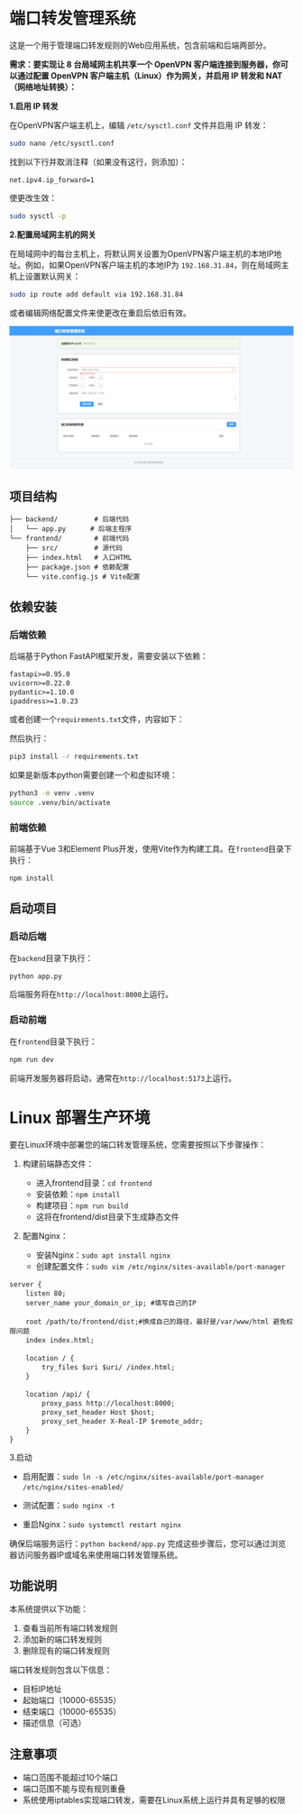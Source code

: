 # 端口转发管理系统

这是一个用于管理端口转发规则的Web应用系统，包含前端和后端两部分。

**需求：要实现让 8 台局域网主机共享一个 OpenVPN 客户端连接到服务器，你可以通过配置 OpenVPN 客户端主机（Linux）作为网关，并启用 IP 转发和 NAT（网络地址转换）：**

**1.启用 IP 转发**

在OpenVPN客户端主机上，编辑 `/etc/sysctl.conf` 文件并启用 IP 转发：

```bash
sudo nano /etc/sysctl.conf
```

找到以下行并取消注释（如果没有这行，则添加）：

```plaintext
net.ipv4.ip_forward=1
```

使更改生效：

```bash
sudo sysctl -p
```

 **2.配置局域网主机的网关**

   在局域网中的每台主机上，将默认网关设置为OpenVPN客户端主机的本地IP地址。例如，如果OpenVPN客户端主机的本地IP为 `192.168.31.84`，则在局域网主机上设置默认网关：

```bash
sudo ip route add default via 192.168.31.84
```

   或者编辑网络配置文件来使更改在重启后依旧有效。





![image-20250408160932132](./img/image-20250408160932132.png)





## 项目结构

```
├── backend/         # 后端代码
│   └── app.py      # 后端主程序
└── frontend/        # 前端代码
    ├── src/         # 源代码
    ├── index.html   # 入口HTML
    ├── package.json # 依赖配置
    └── vite.config.js # Vite配置
```

## 依赖安装

### 后端依赖

后端基于Python FastAPI框架开发，需要安装以下依赖：

```
fastapi>=0.95.0
uvicorn>=0.22.0
pydantic>=1.10.0
ipaddress>=1.0.23
```

或者创建一个`requirements.txt`文件，内容如下：

然后执行：


```bash
pip3 install -r requirements.txt
```

如果是新版本python需要创建一个和虚拟环境：

```bash
python3 -m venv .venv
source .venv/bin/activate
```


### 前端依赖

前端基于Vue 3和Element Plus开发，使用Vite作为构建工具。在`frontend`目录下执行：

```bash
npm install
```

## 启动项目

### 启动后端

在`backend`目录下执行：

```bash
python app.py
```

后端服务将在`http://localhost:8000`上运行。

### 启动前端

在`frontend`目录下执行：

```bash
npm run dev
```

前端开发服务器将启动，通常在`http://localhost:5173`上运行。

# Linux 部署生产环境

要在Linux环境中部署您的端口转发管理系统，您需要按照以下步骤操作：

1. 构建前端静态文件：
   
   - 进入frontend目录：`cd frontend`
   - 安装依赖：`npm install`
   - 构建项目：`npm run build`
   - 这将在frontend/dist目录下生成静态文件
2. 配置Nginx：
   
   - 安装Nginx：`sudo apt install nginx`
   - 创建配置文件：`sudo vim /etc/nginx/sites-available/port-manager`

```nginx
server {
    listen 80;
    server_name your_domain_or_ip; #填写自己的IP

    root /path/to/frontend/dist;#换成自己的路径，最好是/var/www/html 避免权限问题
    index index.html;

    location / {
        try_files $uri $uri/ /index.html;
    }

    location /api/ {
        proxy_pass http://localhost:8000;
        proxy_set_header Host $host;
        proxy_set_header X-Real-IP $remote_addr;
    }
}
```



3.启动

- 启用配置：`sudo ln -s /etc/nginx/sites-available/port-manager /etc/nginx/sites-enabled/`

- 测试配置：`sudo nginx -t`
- 重启Nginx：`sudo systemctl restart nginx`

确保后端服务运行：`python backend/app.py`
完成这些步骤后，您可以通过浏览器访问服务器IP或域名来使用端口转发管理系统。



## 功能说明

本系统提供以下功能：

1. 查看当前所有端口转发规则
2. 添加新的端口转发规则
3. 删除现有的端口转发规则

端口转发规则包含以下信息：
- 目标IP地址
- 起始端口（10000-65535）
- 结束端口（10000-65535）
- 描述信息（可选）

## 注意事项

- 端口范围不能超过10个端口
- 端口范围不能与现有规则重叠
- 系统使用iptables实现端口转发，需要在Linux系统上运行并具有足够的权限